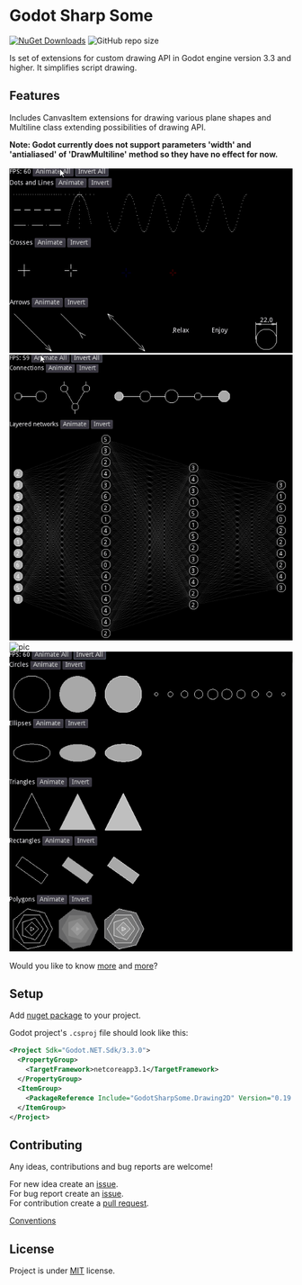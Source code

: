 # Godot Sharp Some

[![NuGet Downloads](https://img.shields.io/nuget/dt/GodotSharpSome.Drawing2D.svg)](https://www.nuget.org/packages/GodotSharpSome.Drawing2D/)
![GitHub repo size](https://img.shields.io/github/repo-size/jirikostiha/godot-sharp-some)  

Is set of extensions for custom drawing API in Godot engine version 3.3 and higher. It simplifies script drawing.

## Features

Includes CanvasItem extensions for drawing various plane shapes and Multiline class extending possibilities of drawing API.  

**Note: Godot currently does not support parameters 'width' and 'antialiased' of 'DrawMultiline' method so they have no effect for now.**  
\
![pic](./doc/images/dots_and_lines_animation.gif)
![pic](./doc/images/connections_animation.gif)
![pic](./doc/images/candlesticks_animation.gif)
![pic](./doc/images/primitives_animation.gif)

Would you like to know [more](./src/GodotSharpSome.Drawing2D/readme.md)
and [more](./src/usage/)?

## Setup

Add [nuget package](https://www.nuget.org/packages/GodotSharpSome.Drawing2D)
to your project.

Godot project's `.csproj` file should look like this:

```xml
<Project Sdk="Godot.NET.Sdk/3.3.0">
  <PropertyGroup>
    <TargetFramework>netcoreapp3.1</TargetFramework>
  </PropertyGroup>
  <ItemGroup>
    <PackageReference Include="GodotSharpSome.Drawing2D" Version="0.19.1" />
  </ItemGroup>
</Project>
```

## Contributing

Any ideas, contributions and bug reports are welcome!

For new idea create an [issue](https://docs.github.com/en/issues/tracking-your-work-with-issues/creating-an-issue).  
For bug report create an [issue](https://docs.github.com/en/issues/tracking-your-work-with-issues/creating-an-issue).  
For contribution create a [pull request](https://docs.github.com/en/pull-requests/collaborating-with-pull-requests/proposing-changes-to-your-work-with-pull-requests/creating-a-pull-request).  

[Conventions](./doc/conventions.md)  

## License

Project is under [MIT](./LICENSE) license.
